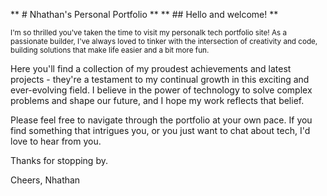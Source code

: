** # Nhathan's Personal Portfolio **
** ## Hello and welcome! **

<sub> I'm so thrilled you've taken the time to visit my personalk tech portfolio site! As a passionate builder, I've always loved to tinker with the intersection of creativity and code, building solutions that make life easier and a bit more fun.

Here you'll find a collection of my proudest achievements and latest projects - they're a testament to my continual growth in this exciting and ever-evolving field. I believe in the power of technology to solve complex problems and shape our future, and I hope my work reflects that belief.

Please feel free to navigate through the portfolio at your own pace. If you find something that intrigues you, or you just want to chat about tech, I'd love to hear from you.

Thanks for stopping by.

Cheers,
Nhathan </sub>
